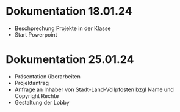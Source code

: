 # Dokumentation 18.01.24

* Beschprechung Projekte in der Klasse
* Start Powerpoint


# Dokumentation 25.01.24

* Präsentation überarbeiten
* Projektantrag
* Anfrage an Inhaber von Stadt-Land-Vollpfosten bzgl Name und Copyright Rechte
* Gestaltung der Lobby